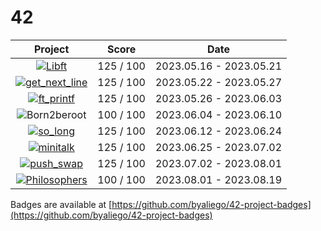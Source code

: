 # 42

| Project | Score | Date |
| :---: | :---: | :---: |
| [![Libft](https://github.com/K4-R4/42-project-badges/blob/main/badges/libftm.png)](https://github.com/K4-R4/libft) | 125 / 100 | 2023.05.16 - 2023.05.21 |
| [![get_next_line](https://github.com/K4-R4/42-project-badges/blob/main/badges/get_next_linem.png)](https://github.com/K4-R4/get-next-line) | 125 / 100 | 2023.05.22 - 2023.05.27 |
| [![ft_printf](https://github.com/K4-R4/42-project-badges/blob/main/badges/ft_printfm.png)](https://github.com/K4-R4/ft-printf) | 125 / 100 | 2023.05.26 - 2023.06.03 |
| ![Born2beroot](https://github.com/K4-R4/42-project-badges/blob/main/badges/born2beroote.png) | 100 / 100 | 2023.06.04 - 2023.06.10 |
| [![so_long](https://github.com/K4-R4/42-project-badges/blob/main/badges/so_longm.png)](https://github.com/K4-R4/so-long) | 125 / 100 | 2023.06.12 - 2023.06.24 |
| [![minitalk](https://github.com/K4-R4/42-project-badges/blob/main/badges/minitalkm.png)](https://github.com/K4-R4/minitalk) | 125 / 100 | 2023.06.25 - 2023.07.02 |
| [![push_swap](https://github.com/K4-R4/42-project-badges/blob/main/badges/push_swapm.png)](https://github.com/K4-R4/push-swap) | 125 / 100 | 2023.07.02 - 2023.08.01 |
| [![Philosophers](https://github.com/K4-R4/42-project-badges/blob/main/badges/philosopherse.png)](https://github.com/K4-R4/philosophers) | 100 / 100 | 2023.08.01 - 2023.08.19 |

Badges are available at [https://github.com/byaliego/42-project-badges](https://github.com/byaliego/42-project-badges)
